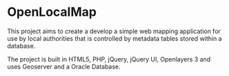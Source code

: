 OpenLocalMap
============

This project aims to create a develop a simple web mapping application for use by local authorities that is controlled by metadata tables stored within a database.

The project is built in HTML5, PHP, jQuery, jQuery UI, Openlayers 3 and uses Geoserver and a Oracle Database. 
